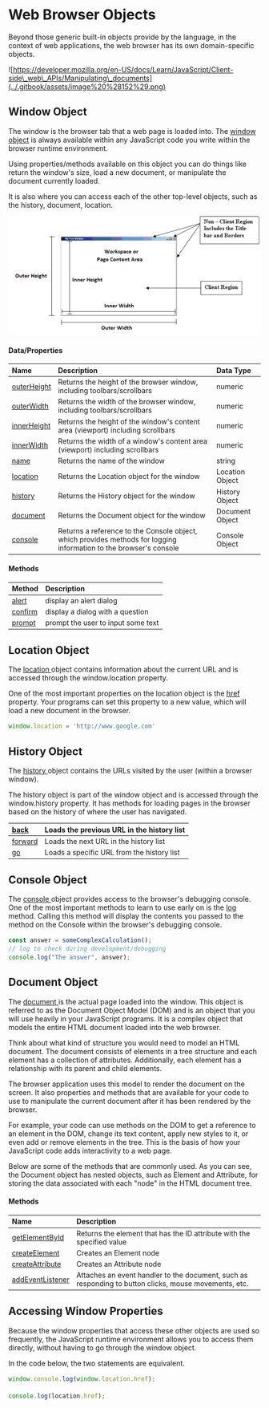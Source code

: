 # Web Browser Objects

Beyond those generic built-in objects provide by the language, in the context of web applications, the web browser has its own domain-specific objects.

![https://developer.mozilla.org/en-US/docs/Learn/JavaScript/Client-side\_web\_APIs/Manipulating\_documents](../.gitbook/assets/image%20%28152%29.png)

## Window Object

The window is the browser tab that a web page is loaded into. The [window object](https://www.w3schools.com/jsref/obj_window.asp) is always available within any JavaScript code you write within the browser runtime environment.

Using properties/methods available on this object you can do things like return the window's size, load a new document, or manipulate the document currently loaded. 

It is also where you can access each of the other top-level objects, such as the history, document, location. 

![](../.gitbook/assets/image%20%28148%29.png)

#### Data/Properties

| Name | Description | Data Type |
| :--- | :--- | :--- |
| [outerHeight](https://www.w3schools.com/jsref/prop_win_outerheight.asp) | Returns the height of the browser window, including toolbars/scrollbars | numeric |
| [outerWidth](https://www.w3schools.com/jsref/prop_win_outerheight.asp) | Returns the width of the browser window, including toolbars/scrollbars | numeric |
| [innerHeight](https://www.w3schools.com/jsref/prop_win_innerheight.asp) | Returns the height of the window's content area \(viewport\) including scrollbars | numeric |
| [innerWidth](https://www.w3schools.com/jsref/prop_win_innerheight.asp) | Returns the width of a window's content area \(viewport\) including scrollbars | numeric |
| [name](https://www.w3schools.com/jsref/prop_win_name.asp) | Returns the name of the window | string |
| [location](https://www.w3schools.com/jsref/obj_location.asp) | Returns the Location object for the window | Location Object |
| [history](https://www.w3schools.com/jsref/obj_history.asp) | Returns the History object for the window | History Object |
| [document](https://www.w3schools.com/jsref/dom_obj_document.asp) | Returns the Document object for the window | Document Object |
| [console](https://www.w3schools.com/jsref/obj_console.asp) | Returns a reference to the Console object, which provides methods for logging information to the browser's console | Console Object |

#### Methods

| Method | Description |
| :--- | :--- |
| [alert](https://www.w3schools.com/jsref/met_win_alert.asp) | display an alert dialog |
| [confirm](https://www.w3schools.com/jsref/met_win_confirm.asp) | display a dialog with a question |
| [prompt](https://www.w3schools.com/jsref/met_win_prompt.asp) | prompt the user to input some text |

## Location Object

The [location ](https://www.w3schools.com/jsref/obj_location.asp)object contains information about the current URL and is accessed through the window.location property.

One of  the most important properties on the location object is the [href ](https://www.w3schools.com/jsref/prop_loc_href.asp)property. Your programs can set this property to a new value, which will load a new document in the browser.

```javascript
window.location = 'http://www.google.com'
```

## History Object

The [history ](https://www.w3schools.com/jsref/obj_history.asp)object contains the URLs visited by the user \(within a browser window\).

The history object is part of the window object and is accessed through the window.history property. It has methods for loading pages in the browser based on the history of where the user has navigated.

| [back](https://www.w3schools.com/jsref/met_his_back.asp) | Loads the previous URL in the history list |
| :--- | :--- |
| [forward](https://www.w3schools.com/jsref/met_his_forward.asp) | Loads the next URL in the history list |
| [go](https://www.w3schools.com/jsref/met_his_go.asp) | Loads a specific URL from the history list |

## Console Object

The [console ](https://www.w3schools.com/jsref/obj_console.asp)object provides access to the browser's debugging console. One of the most important methods to learn to use early on is the [log ](https://www.w3schools.com/jsref/met_console_log.asp)method. Calling this method will display the contents you passed to the method on the Console within the browser's debugging console.

```javascript
const answer = someComplexCalculation();
// log to check during development/debugging
console.log("The answer", answer);
```

## Document Object

The [document ](https://www.w3schools.com/jsref/dom_obj_document.asp)is the actual page loaded into the window. This object is referred to as the Document Object Model \(DOM\) and is an object that you will use heavily in your JavaScript programs. It is a complex object that models the entire HTML document loaded into the web browser.

Think about what kind of structure you would need to model an HTML document. The document consists of elements in a tree structure and each element has a collection of attributes. Additionally, each element has a relationship with its parent and child elements.

The browser application uses this model to render the document on the screen. It also properties and methods that are available for your code to use to manipulate the current document after it has been rendered by the browser.

For example, your code can use methods on the DOM to get a reference to an element in the DOM, change its text content, apply new styles to it, or even add or remove elements in the tree. This is the basis of how your JavaScript code adds interactivity to a web page.

Below are some of the methods that are commonly used. As you can see, the Document object has nested objects, such as Element and Attribute, for storing the data associated with each "node" in the HTML document tree.

#### Methods

| Name | Description |
| :--- | :--- |
| [getElementById](https://www.w3schools.com/jsref/met_document_getelementbyid.asp) | Returns the element that has the ID attribute with the specified value |
| [createElement](https://www.w3schools.com/jsref/met_document_createelement.asp) | Creates an Element node |
| [createAttribute](https://www.w3schools.com/jsref/met_document_createattribute.asp) | Creates an Attribute node |
| [addEventListener](https://www.w3schools.com/jsref/met_document_addeventlistener.asp) | Attaches an event handler to the document, such as responding to button clicks, mouse movements, etc. |

## Accessing Window Properties

Because the window properties that access these other objects are used so frequently, the JavaScript runtime environment allows you to access them directly, without having to go through the window object.

In the code below, the two statements are equivalent.

```javascript
window.console.log(window.location.href);

console.log(location.href);
```

